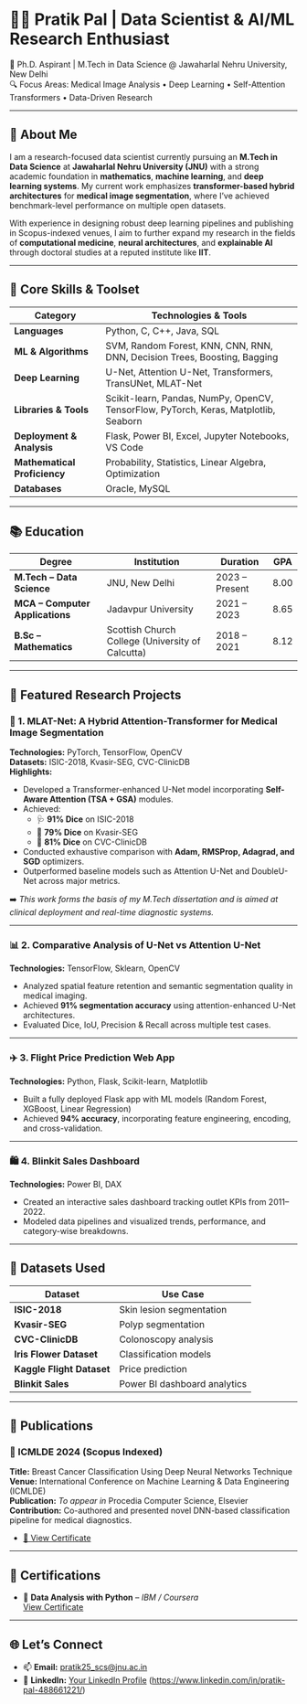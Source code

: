 # 👨‍🔬 Pratik Pal | Data Scientist & AI/ML Research Enthusiast  
🚀 Ph.D. Aspirant | M.Tech in Data Science @ Jawaharlal Nehru University, New Delhi  
🔍 Focus Areas: Medical Image Analysis • Deep Learning • Self-Attention Transformers • Data-Driven Research

---

## 👋 About Me

I am a research-focused data scientist currently pursuing an **M.Tech in Data Science** at **Jawaharlal Nehru University (JNU)** with a strong academic foundation in **mathematics**, **machine learning**, and **deep learning systems**. My current work emphasizes **transformer-based hybrid architectures** for **medical image segmentation**, where I’ve achieved benchmark-level performance on multiple open datasets.  

With experience in designing robust deep learning pipelines and publishing in Scopus-indexed venues, I aim to further expand my research in the fields of **computational medicine**, **neural architectures**, and **explainable AI** through doctoral studies at a reputed institute like **IIT**.

---

## 🧠 Core Skills & Toolset

| Category              | Technologies & Tools |
|-----------------------|----------------------|
| **Languages**         | Python, C, C++, Java, SQL |
| **ML & Algorithms**   | SVM, Random Forest, KNN, CNN, RNN, DNN, Decision Trees, Boosting, Bagging |
| **Deep Learning**     | U-Net, Attention U-Net, Transformers, TransUNet, MLAT-Net |
| **Libraries & Tools** | Scikit-learn, Pandas, NumPy, OpenCV, TensorFlow, PyTorch, Keras, Matplotlib, Seaborn |
| **Deployment & Analysis** | Flask, Power BI, Excel, Jupyter Notebooks, VS Code |
| **Mathematical Proficiency** | Probability, Statistics, Linear Algebra, Optimization |
| **Databases**         | Oracle, MySQL |

---

## 📚 Education

| Degree | Institution | Duration | GPA |
|--------|-------------|----------|-----|
| **M.Tech – Data Science** | JNU, New Delhi | 2023 – Present | 8.00 |
| **MCA – Computer Applications** | Jadavpur University | 2021 – 2023 | 8.65 |
| **B.Sc – Mathematics** | Scottish Church College (University of Calcutta) | 2018 – 2021 | 8.12 |

---

## 🧪 Featured Research Projects

### 🔬 1. MLAT-Net: A Hybrid Attention-Transformer for Medical Image Segmentation  
**Technologies:** PyTorch, TensorFlow, OpenCV  
**Datasets:** ISIC-2018, Kvasir-SEG, CVC-ClinicDB  
**Highlights:**  
- Developed a Transformer-enhanced U-Net model incorporating **Self-Aware Attention (TSA + GSA)** modules.  
- Achieved:  
  - 🩺 **91% Dice** on ISIC-2018  
  - 🔬 **79% Dice** on Kvasir-SEG  
  - 🧠 **81% Dice** on CVC-ClinicDB  
- Conducted exhaustive comparison with **Adam, RMSProp, Adagrad, and SGD** optimizers.  
- Outperformed baseline models such as Attention U-Net and DoubleU-Net across major metrics.

➡️ *This work forms the basis of my M.Tech dissertation and is aimed at clinical deployment and real-time diagnostic systems.*

---

### 📊 2. Comparative Analysis of U-Net vs Attention U-Net  
**Technologies:** TensorFlow, Sklearn, OpenCV  
- Analyzed spatial feature retention and semantic segmentation quality in medical imaging.  
- Achieved **91% segmentation accuracy** using attention-enhanced U-Net architectures.  
- Evaluated Dice, IoU, Precision & Recall across multiple test cases.

---

### ✈️ 3. Flight Price Prediction Web App  
**Technologies:** Python, Flask, Scikit-learn, Matplotlib  
- Built a fully deployed Flask app with ML models (Random Forest, XGBoost, Linear Regression)  
- Achieved **94% accuracy**, incorporating feature engineering, encoding, and cross-validation.

---

### 🛍️ 4. Blinkit Sales Dashboard  
**Technologies:** Power BI, DAX  
- Created an interactive sales dashboard tracking outlet KPIs from 2011–2022.  
- Modeled data pipelines and visualized trends, performance, and category-wise breakdowns.

---

## 📂 Datasets Used

| Dataset               | Use Case                     |
|------------------------|------------------------------|
| **ISIC-2018**          | Skin lesion segmentation      |
| **Kvasir-SEG**         | Polyp segmentation            |
| **CVC-ClinicDB**       | Colonoscopy analysis          |
| **Iris Flower Dataset**| Classification models         |
| **Kaggle Flight Dataset** | Price prediction            |
| **Blinkit Sales**      | Power BI dashboard analytics  |

---

## 📝 Publications

### 📄 ICMLDE 2024 (Scopus Indexed)  
**Title:** Breast Cancer Classification Using Deep Neural Networks Technique  
**Venue:** International Conference on Machine Learning & Data Engineering (ICMLDE)  
**Publication:** *To appear in* Procedia Computer Science, Elsevier  
**Contribution:** Co-authored and presented novel DNN-based classification pipeline for medical diagnostics.

- [📜 View Certificate](https://drive.google.com/file/d/1POr-ErSeOWcAcqFLa8nVq5lJvy5Ny_39/view?usp=sharing)
---

## 📜 Certifications

- 🧪 **Data Analysis with Python** – *IBM / Coursera*  
  [View Certificate](https://www.coursera.org/account/accomplishments/verify/B83L23T8PQW8)

---

## 🌐 Let’s Connect

- 📫 **Email:** pratik25_scs@jnu.ac.in  
- 🔗 **LinkedIn:** [Your LinkedIn Profile](#) (https://www.linkedin.com/in/pratik-pal-488661221/)
